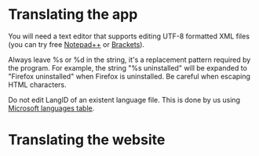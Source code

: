 # Translating the app

You will need a text editor that supports editing UTF-8 formatted XML files (you can try free [Notepad++](https://notepad-plus-plus.org/) or [Brackets](http://brackets.io/)).

Always leave %s or %d in the string, it's a replacement pattern required by the program. For example, the string "%s uninstalled" will be expanded to "Firefox uninstalled" when Firefox is uninstalled. Be careful when escaping HTML characters.

Do not edit LangID of an existent language file. This is done by us using [Microsoft languages table](http://msdn.microsoft.com/en-us/goglobal/bb964664.aspx).

# Translating the website